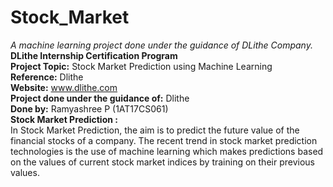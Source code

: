 # Stock_Market
<i>A machine learning project done under the guidance of DLithe Company.</i><br>
<b>DLithe Internship Certification Program</b><br>
<b>Project Topic:</b> Stock Market Prediction using Machine Learning</br>
<b>Reference:</b> Dlithe<br>
<b>Website:</b> www.dlithe.com</br>
<b>Project done under the guidance of:</b> Dlithe</br>
<b>Done by:</b> Ramyashree P (1AT17CS061)</br>
<b>Stock Market Prediction :</b></br>
In Stock Market Prediction, the aim is to predict the future value of the financial stocks of a company. The recent trend in stock market prediction technologies is the use of machine learning which makes predictions based on the values of current stock market indices by training on their previous values.</br>
